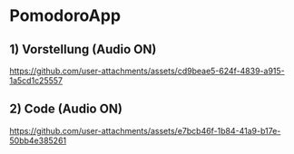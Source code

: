 # PomodoroApp

## 1) Vorstellung (Audio ON)
https://github.com/user-attachments/assets/cd9beae5-624f-4839-a915-1a5cd1c25557
## 2) Code (Audio ON)
https://github.com/user-attachments/assets/e7bcb46f-1b84-41a9-b17e-50bb4e385261










